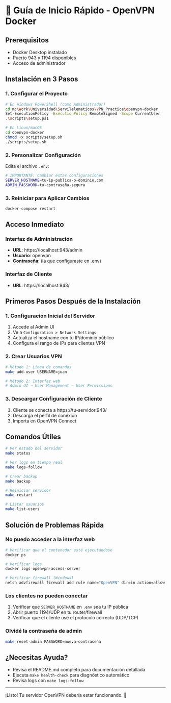 # 🚀 Guía de Inicio Rápido - OpenVPN Docker

## Prerequisitos
- Docker Desktop instalado
- Puerto 943 y 1194 disponibles
- Acceso de administrador

## Instalación en 3 Pasos

### 1. Configurar el Proyecto
```bash
# En Windows PowerShell (como Administrador)
cd m:\Work\Universidad\ServiTelematicos\VPN_Practice\openvpn-docker
Set-ExecutionPolicy -ExecutionPolicy RemoteSigned -Scope CurrentUser
.\scripts\setup.ps1
```

```bash
# En Linux/macOS
cd openvpn-docker
chmod +x scripts/setup.sh
./scripts/setup.sh
```

### 2. Personalizar Configuración
Edita el archivo `.env`:
```bash
# IMPORTANTE: Cambiar estas configuraciones
SERVER_HOSTNAME=tu-ip-publica-o-dominio.com
ADMIN_PASSWORD=tu-contraseña-segura
```

### 3. Reiniciar para Aplicar Cambios
```bash
docker-compose restart
```

## Acceso Inmediato

### Interfaz de Administración
- **URL**: https://localhost:943/admin
- **Usuario**: openvpn
- **Contraseña**: (la que configuraste en .env)

### Interfaz de Cliente
- **URL**: https://localhost:943/

## Primeros Pasos Después de la Instalación

### 1. Configuración Inicial del Servidor
1. Accede al Admin UI
2. Ve a `Configuration > Network Settings`
3. Actualiza el hostname con tu IP/dominio público
4. Configura el rango de IPs para clientes VPN

### 2. Crear Usuarios VPN
```bash
# Método 1: Línea de comandos
make add-user USERNAME=juan

# Método 2: Interfaz web
# Admin UI → User Management → User Permissions
```

### 3. Descargar Configuración de Cliente
1. Cliente se conecta a https://tu-servidor:943/
2. Descarga el perfil de conexión
3. Importa en OpenVPN Connect

## Comandos Útiles

```bash
# Ver estado del servidor
make status

# Ver logs en tiempo real
make logs-follow

# Crear backup
make backup

# Reiniciar servidor
make restart

# Listar usuarios
make list-users
```

## Solución de Problemas Rápida

### No puedo acceder a la interfaz web
```bash
# Verificar que el contenedor esté ejecutándose
docker ps

# Verificar logs
docker logs openvpn-access-server

# Verificar firewall (Windows)
netsh advfirewall firewall add rule name="OpenVPN" dir=in action=allow protocol=TCP localport=943
```

### Los clientes no pueden conectar
1. Verificar que `SERVER_HOSTNAME` en `.env` sea tu IP pública
2. Abrir puerto 1194/UDP en tu router/firewall
3. Verificar que el cliente use el protocolo correcto (UDP/TCP)

### Olvidé la contraseña de admin
```bash
make reset-admin PASSWORD=nueva-contraseña
```

## ¿Necesitas Ayuda?
- Revisa el README.md completo para documentación detallada
- Ejecuta `make health-check` para diagnóstico automático
- Revisa logs con `make logs-follow`

---
¡Listo! Tu servidor OpenVPN debería estar funcionando. 🎉